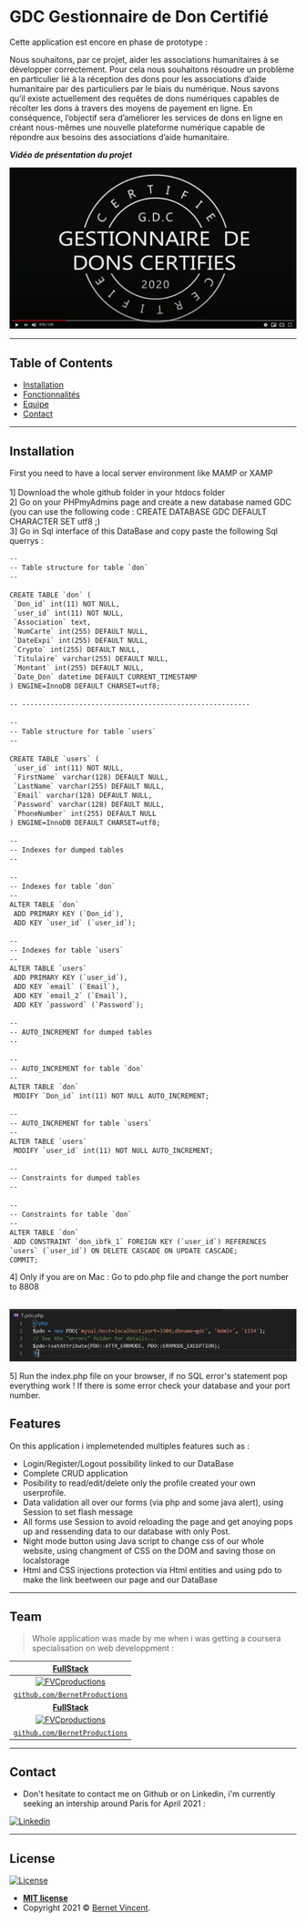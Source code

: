 # GDC Gestionnaire de Don Certifié

Cette application est encore en phase de prototype : 

Nous souhaitons, par ce projet, aider les associations humanitaires à se développer correctement. Pour cela nous souhaitons résoudre un problème en particulier lié à la réception des dons pour les associations d’aide humanitaire par des particuliers par le biais du numérique. 
Nous savons qu’il existe actuellement des requêtes de dons numériques capables de récolter les dons à travers des moyens de payement en ligne. En conséquence, l’objectif sera d’améliorer les services de dons en ligne en créant nous-mêmes une nouvelle plateforme numérique capable de répondre aux besoins des associations d’aide humanitaire. 


***Vidéo de présentation du projet***

[![Alt text](Ressource-Read-Me/Capture.JPG)](https://www.youtube.com/watch?v=J5qV5SJTtuc&ab_channel=VincentBernet)

---

## Table of Contents 

- [Installation](#installation)
- [Fonctionnalités](#features)
- [Equipe](#team)
- [Contact](#Contact)

---

## Installation

First you need to have a local server environment like MAMP or XAMP <br /><br />
1] Download the whole github folder in your htdocs folder <br />
2] Go on your PHPmyAdmins page and create a new database named GDC <br />
(you can use the following code : CREATE DATABASE GDC DEFAULT CHARACTER SET utf8 ;) <br />
3] Go in Sql interface of this DataBase and copy paste the following Sql querrys : <br />

 ```
--
-- Table structure for table `don`
--

CREATE TABLE `don` (
  `Don_id` int(11) NOT NULL,
  `user_id` int(11) NOT NULL,
  `Association` text,
  `NumCarte` int(255) DEFAULT NULL,
  `DateExpi` int(255) DEFAULT NULL,
  `Crypto` int(255) DEFAULT NULL,
  `Titulaire` varchar(255) DEFAULT NULL,
  `Montant` int(255) DEFAULT NULL,
  `Date_Don` datetime DEFAULT CURRENT_TIMESTAMP
) ENGINE=InnoDB DEFAULT CHARSET=utf8;

-- --------------------------------------------------------

--
-- Table structure for table `users`
--

CREATE TABLE `users` (
  `user_id` int(11) NOT NULL,
  `FirstName` varchar(128) DEFAULT NULL,
  `LastName` varchar(255) DEFAULT NULL,
  `Email` varchar(128) DEFAULT NULL,
  `Password` varchar(128) DEFAULT NULL,
  `PhoneNumber` int(255) DEFAULT NULL
) ENGINE=InnoDB DEFAULT CHARSET=utf8;

--
-- Indexes for dumped tables
--

--
-- Indexes for table `don`
--
ALTER TABLE `don`
  ADD PRIMARY KEY (`Don_id`),
  ADD KEY `user_id` (`user_id`);

--
-- Indexes for table `users`
--
ALTER TABLE `users`
  ADD PRIMARY KEY (`user_id`),
  ADD KEY `email` (`Email`),
  ADD KEY `email_2` (`Email`),
  ADD KEY `password` (`Password`);

--
-- AUTO_INCREMENT for dumped tables
--

--
-- AUTO_INCREMENT for table `don`
--
ALTER TABLE `don`
  MODIFY `Don_id` int(11) NOT NULL AUTO_INCREMENT;

--
-- AUTO_INCREMENT for table `users`
--
ALTER TABLE `users`
  MODIFY `user_id` int(11) NOT NULL AUTO_INCREMENT;

--
-- Constraints for dumped tables
--

--
-- Constraints for table `don`
--
ALTER TABLE `don`
  ADD CONSTRAINT `don_ibfk_1` FOREIGN KEY (`user_id`) REFERENCES `users` (`user_id`) ON DELETE CASCADE ON UPDATE CASCADE;
COMMIT;
```

4] Only if you are on Mac : Go to pdo.php file and change the port number to 8808 <br/>

&nbsp;&nbsp;&nbsp; ![Pdo.php](Ressource-Read-Me/pdo.JPG)

5] Run the index.php file on your browser, if no SQL error's statement pop everything work !
If there is some error check your database and your port number.

## Features
On this application i implemetended multiples features such as :
 - Login/Register/Logout possibility linked to our DataBase
 - Complete CRUD application
 - Posibility to read/edit/delete only the profile created your own userprofile. 
 - Data validation all over our forms (via php and some java alert), using Session to set flash message
 - All forms use Session to avoid reloading the page and get anoying pops up and ressending data to our database with only Post.
 - Night mode button using Java script to change css of our whole website, using changment of CSS on the DOM and saving those on localstorage
 - Html and CSS injections protection via Html entities and using pdo to make the link beetween our page and our DataBase


---
## Team

> Whole application was made by me when i was getting a coursera specialisation on web developpment :

 <a href="https://github.com/VincentBernet.com" target="_blank">**FullStack**</a> |
|:---:|
| [![FVCproductions](https://avatars3.githubusercontent.com/u/54962581?s=300)](https://github.com/VincentBernet.com)    |
| <a target="_blank" rel="noopener noreferrer" href="https://github.com/VincentBernet">`github.com/BernetProductions`</a> |
 <a href="https://github.com/VincentBernet.com" target="_blank">**FullStack**</a> |
| [![FVCproductions](https://avatars3.githubusercontent.com/u/54962581?s=300)](https://github.com/VincentBernet.com)    |
| <a target="_blank" rel="noopener noreferrer" href="https://github.com/VincentBernet">`github.com/BernetProductions`</a> |



---

## Contact
- Don't hesitate to contact me on Github or on Linkedin, i'm currently seeking an intership around Paris for April 2021 :

[![Linkedin](https://thelinkedinman.com/wp-content/uploads/2016/02/View-my-LinkedIn-profile-image-3-300x140.png)](https://www.linkedin.com/in/vincent-bernet-028a64193/)


---

## License

[![License](http://img.shields.io/:license-mit-blue.svg?style=flat-square)](http://badges.mit-license.org)

- **[MIT license](http://opensource.org/licenses/mit-license.php)**
- Copyright 2021 © <a href="https://www.linkedin.com/in/vincent-bernet-028a64193/" target="_blank">Bernet  Vincent</a>.
